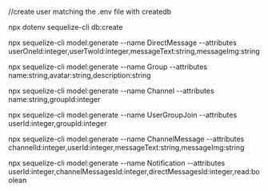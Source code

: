 //create user matching the .env file with createdb

npx dotenv sequelize-cli db:create

npx sequelize-cli model:generate --name DirectMessage --attributes userOneId:integer,userTwoId:integer,messageText:string,messageImg:string

npx sequelize-cli model:generate --name Group --attributes name:string,avatar:string,description:string

npx sequelize-cli model:generate --name Channel --attributes name:string,groupId:integer

npx sequelize-cli model:generate --name UserGroupJoin --attributes userId:integer,groupId:integer

npx sequelize-cli model:generate --name ChannelMessage --attributes channelId:integer,userId:integer,messageText:string,messageImg:string

npx sequelize-cli model:generate --name Notification --attributes userId:integer,channelMessagesId:integer,directMessagesId:integer,read:boolean